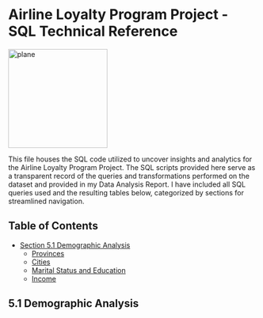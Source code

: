 # Airline Loyalty Program Project - SQL Technical Reference
 <img src="https://github.com/rachelle-norman/airline-loyalty-program-project/assets/129090943/d2c729a2-8d71-4203-ba1c-53d679860785" alt="plane" width="200" height="200">

This file houses the SQL code utilized to uncover insights and analytics for the Airline Loyalty Program Project. The SQL scripts provided here serve as a transparent record of the queries and transformations performed on the dataset and provided in my Data Analysis Report. I have included all SQL queries used and the resulting tables below, categorized by sections for streamlined navigation.

## Table of Contents
  - [Section 5.1 Demographic Analysis](#section-5.1-demographic-analysis)
      - [Provinces](#provinces)
      - [Cities](#cities)
      - [Marital Status and Education](#marital-status-and-education)
      - [Income](#income)
  
## 5.1 Demographic Analysis
